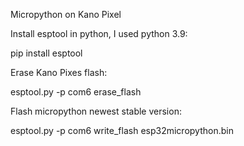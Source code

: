 Micropython on Kano Pixel

Install esptool in python, I used python 3.9:
 
 pip install esptool

Erase Kano Pixes flash:
  
  esptool.py -p com6 erase_flash

Flash micropython newest stable version:
  
  esptool.py -p com6 write_flash esp32micropython.bin